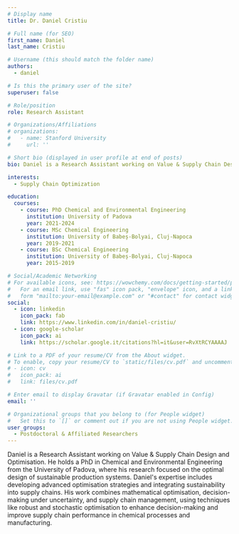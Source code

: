 ```yaml
---
# Display name
title: Dr. Daniel Cristiu

# Full name (for SEO)
first_name: Daniel
last_name: Cristiu

# Username (this should match the folder name)
authors:
  - daniel

# Is this the primary user of the site?
superuser: false

# Role/position
role: Research Assistant

# Organizations/Affiliations
# organizations:
#   - name: Stanford University
#     url: ''

# Short bio (displayed in user profile at end of posts)
bio: Daniel is a Research Assistant working on Value & Supply Chain Design and Optimisation. He holds a PhD in Chemical and Environmental Engineering from the University of Padova, where his research focused on the optimal design of sustainable production systems. Daniel's expertise includes developing advanced optimisation strategies and integrating sustainability into supply chains. His work combines mathematical optimisation, decision-making under uncertainty, and supply chain management, using techniques like robust and stochastic optimisation to enhance decision-making and improve supply chain performance in chemical processes and manufacturing.

interests:
  - Supply Chain Optimization

education:
  courses:
    - course: PhD Chemical and Environmental Engineering
      institution: University of Padova
      year: 2021-2024
    - course: MSc Chemical Engineering
      institution: University of Babeș-Bolyai, Cluj-Napoca
      year: 2019-2021
    - course: BSc Chemical Engineering
      institution: University of Babeș-Bolyai, Cluj-Napoca
      year: 2015-2019

# Social/Academic Networking
# For available icons, see: https://wowchemy.com/docs/getting-started/page-builder/#icons
#   For an email link, use "fas" icon pack, "envelope" icon, and a link in the
#   form "mailto:your-email@example.com" or "#contact" for contact widget.
social:
  - icon: linkedin
    icon_pack: fab
    link: https://www.linkedin.com/in/daniel-cristiu/
  - icon: google-scholar
    icon_pack: ai
    link: https://scholar.google.it/citations?hl=it&user=RvXtRCYAAAAJ

# Link to a PDF of your resume/CV from the About widget.
# To enable, copy your resume/CV to `static/files/cv.pdf` and uncomment the lines below.
# - icon: cv
#   icon_pack: ai
#   link: files/cv.pdf

# Enter email to display Gravatar (if Gravatar enabled in Config)
email: ''

# Organizational groups that you belong to (for People widget)
#   Set this to `[]` or comment out if you are not using People widget.
user_groups:
  - Postdoctoral & Affiliated Researchers
---
```


Daniel is a Research Assistant working on Value & Supply Chain Design and Optimisation. He holds a PhD in Chemical and Environmental Engineering from the University of Padova, where his research focused on the optimal design of sustainable production systems. Daniel's expertise includes developing advanced optimisation strategies and integrating sustainability into supply chains. His work combines mathematical optimisation, decision-making under uncertainty, and supply chain management, using techniques like robust and stochastic optimisation to enhance decision-making and improve supply chain performance in chemical processes and manufacturing.
